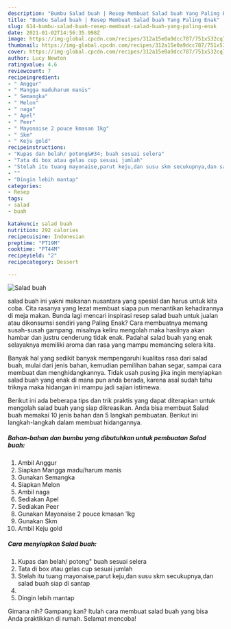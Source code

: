 ```yaml
---
description: "Bumbu Salad buah | Resep Membuat Salad buah Yang Paling Enak"
title: "Bumbu Salad buah | Resep Membuat Salad buah Yang Paling Enak"
slug: 614-bumbu-salad-buah-resep-membuat-salad-buah-yang-paling-enak
date: 2021-01-02T14:56:35.998Z
image: https://img-global.cpcdn.com/recipes/312a15e0a9dcc787/751x532cq70/salad-buah-foto-resep-utama.jpg
thumbnail: https://img-global.cpcdn.com/recipes/312a15e0a9dcc787/751x532cq70/salad-buah-foto-resep-utama.jpg
cover: https://img-global.cpcdn.com/recipes/312a15e0a9dcc787/751x532cq70/salad-buah-foto-resep-utama.jpg
author: Lucy Newton
ratingvalue: 4.6
reviewcount: 7
recipeingredient:
- " Anggur"
- " Mangga maduharum manis"
- " Semangka"
- " Melon"
- " naga"
- " Apel"
- " Peer"
- " Mayonaise 2 pouce kmasan 1kg"
- " Skm"
- " Keju gold"
recipeinstructions:
- "Kupas dan belah/ potong&#34; buah sesuai selera"
- "Tata di box atau gelas cup sesuai jumlah"
- "Stelah itu tuang mayonaise,parut keju,dan susu skm secukupnya,dan salad buah siap di santap"
- ""
- "Dingin lebih mantap"
categories:
- Resep
tags:
- salad
- buah

katakunci: salad buah 
nutrition: 292 calories
recipecuisine: Indonesian
preptime: "PT19M"
cooktime: "PT44M"
recipeyield: "2"
recipecategory: Dessert

---
```



![Salad buah](https://img-global.cpcdn.com/recipes/312a15e0a9dcc787/751x532cq70/salad-buah-foto-resep-utama.jpg)


salad buah ini yakni makanan nusantara yang spesial dan harus untuk kita coba. Cita rasanya yang lezat membuat siapa pun menantikan kehadirannya di meja makan.
Bunda lagi mencari inspirasi resep salad buah untuk jualan atau dikonsumsi sendiri yang Paling Enak? Cara membuatnya memang susah-susah gampang. misalnya keliru mengolah maka hasilnya akan hambar dan justru cenderung tidak enak. Padahal salad buah yang enak selayaknya memiliki aroma dan rasa yang mampu memancing selera kita.

Banyak hal yang sedikit banyak mempengaruhi kualitas rasa dari salad buah, mulai dari jenis bahan, kemudian pemilihan bahan segar, sampai cara membuat dan menghidangkannya. Tidak usah pusing jika ingin menyiapkan salad buah yang enak di mana pun anda berada, karena asal sudah tahu triknya maka hidangan ini mampu jadi sajian istimewa.




Berikut ini ada beberapa tips dan trik praktis yang dapat diterapkan untuk mengolah salad buah yang siap dikreasikan. Anda bisa membuat Salad buah memakai 10 jenis bahan dan 5 langkah pembuatan. Berikut ini langkah-langkah dalam membuat hidangannya.

<!--inarticleads1-->

##### Bahan-bahan dan bumbu yang dibutuhkan untuk pembuatan Salad buah:

1. Ambil  Anggur
1. Siapkan  Mangga madu/harum manis
1. Gunakan  Semangka
1. Siapkan  Melon
1. Ambil  naga
1. Sediakan  Apel
1. Sediakan  Peer
1. Gunakan  Mayonaise 2 pouce kmasan 1kg
1. Gunakan  Skm
1. Ambil  Keju gold




<!--inarticleads2-->

##### Cara menyiapkan Salad buah:

1. Kupas dan belah/ potong&#34; buah sesuai selera
1. Tata di box atau gelas cup sesuai jumlah
1. Stelah itu tuang mayonaise,parut keju,dan susu skm secukupnya,dan salad buah siap di santap
1. 
1. Dingin lebih mantap




Gimana nih? Gampang kan? Itulah cara membuat salad buah yang bisa Anda praktikkan di rumah. Selamat mencoba!
